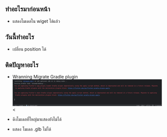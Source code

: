 ## ทำอะไรมาก่อนหน้า
- แสดงโมเดลใน wiget ได้แล้ว

## วันนี้ทำอะไร
- เปลี่ยน position ได้


## ติดปัญหาอะไร
- Wranning Migrate Gradle plugin
    <br>
    <img src="./Screenshot 2024-04-18 231820.png" width="720"/><
    
- ดึงโมเดลที่ใหญ่มาแสดงยังไม่ได้
- แสดง โมเดล .glb ไม่ได้